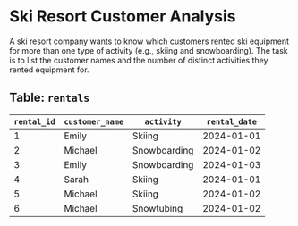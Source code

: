 # Ski Resort Customer Analysis

A ski resort company wants to know which customers rented ski equipment for more than one type of activity (e.g., skiing and snowboarding). The task is to list the customer names and the number of distinct activities they rented equipment for.

## Table: `rentals`

| `rental_id` | `customer_name` | `activity`     | `rental_date` |
|-------------|-----------------|----------------|---------------|
| 1           | Emily           | Skiing         | 2024-01-01    |
| 2           | Michael         | Snowboarding   | 2024-01-02    |
| 3           | Emily           | Snowboarding   | 2024-01-03    |
| 4           | Sarah           | Skiing         | 2024-01-01    |
| 5           | Michael         | Skiing         | 2024-01-02    |
| 6           | Michael         | Snowtubing     | 2024-01-02    |
